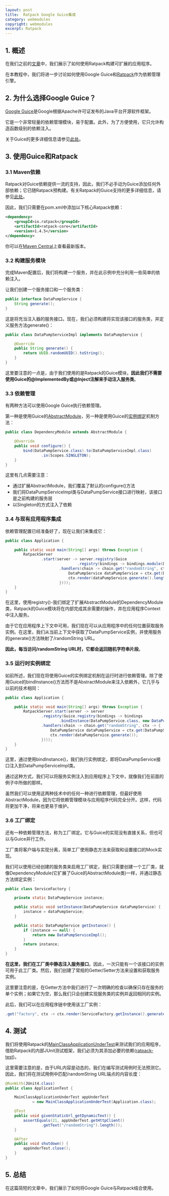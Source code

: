 ```yaml
---
layout: post
title:  Ratpack Google Guice集成
category: webmodules
copyright: webmodules
excerpt: Ratpack
---
```


## 1. 概述

在我们之前的[文章](https://www.baeldung.com/ratpack)中，我们展示了如何使用Ratpack构建可扩展的应用程序。

在本教程中，我们将进一步讨论如何使用Google Guice和[Ratpack](https://ratpack.io/)作为依赖管理引擎。

## 2. 为什么选择Google Guice？

[Google Guice](https://github.com/google/guice)是Google根据Apache许可证发布的Java平台开源软件框架。

它是一个非常轻量的依赖管理模块，易于配置。此外，为了方便使用，它只允许构造函数级别的依赖注入。

关于Guice的更多详细信息请参见[此处](https://www.baeldung.com/guice)。

## 3. 使用Guice和Ratpack

### 3.1 Maven依赖

Ratpack对Guice依赖提供一流的支持，因此，我们不必手动为Guice添加任何外部依赖；它已随Ratpack预构建。有关Ratpack的Guice支持的更多详细信息，请参见[此处](https://ratpack.io/manual/current/guice.html)。

因此，我们只需要在pom.xml中添加以下核心Ratpack依赖：

```xml
<dependency>
    <groupId>io.ratpack</groupId>
    <artifactId>ratpack-core</artifactId>
    <version>1.4.5</version>
</dependency>
```

你可以在[Maven Central](https://mvnrepository.com/artifact/io.ratpack/ratpack-core)上查看最新版本。

### 3.2 构建服务模块

完成Maven配置后，我们将构建一个服务，并在此示例中充分利用一些简单的依赖注入。

让我们创建一个服务接口和一个服务类：

```java
public interface DataPumpService {
    String generate();
}
```

这是将充当注入器的服务接口。现在，我们必须构建将实现该接口的服务类，并定义服务方法generate()：

```java
public class DataPumpServiceImpl implements DataPumpService {

    @Override
    public String generate() {
        return UUID.randomUUID().toString();
    }
}
```

这里要注意的一点是，由于我们使用的是Ratpack的Guice模块，**因此我们不需要使用Guice的@ImplementedBy或@Inject注解来手动注入服务类**。

### 3.3 依赖管理

有两种方法可以使用Google Guice执行依赖管理。

第一种是使用Guice的[AbstractModule](https://google.github.io/guice/api-docs/latest/javadoc/index.html?com/google/inject/AbstractModule.html)，另一种是使用Guice的[实例绑定](https://github.com/google/guice/wiki/InstanceBindings)机制方法：

```java
public class DependencyModule extends AbstractModule {

    @Override
    public void configure() {
        bind(DataPumpService.class).to(DataPumpServiceImpl.class)
                .in(Scopes.SINGLETON);
    }
}
```

这里有几点需要注意：

- 通过扩展AbstractModule，我们覆盖了默认的configure()方法
- 我们将DataPumpServiceImpl类与DataPumpService接口进行映射，该接口是之前构建的服务层
- 以Singleton的方式注入了依赖

### 3.4 与现有应用程序集成

依赖管理配置已经准备好了，现在让我们来集成它：

```java
public class Application {

    public static void main(String[] args) throws Exception {
        RatpackServer
                .start(server -> server.registry(Guice
                                .registry(bindings -> bindings.module(DependencyModule.class)))
                        .handlers(chain -> chain.get("randomString", ctx -> {
                            DataPumpService dataPumpService = ctx.get(DataPumpService.class);
                            ctx.render(dataPumpService.generate().length());
                        })));
    }
}
```

在这里，使用registry()-我们绑定了扩展AbstractModule的DependencyModule类，Ratpack的Guice模块将在内部完成其余需要的操作，并在应用程序Context中注入服务。

由于它在应用程序上下文中可用，我们现在可以从应用程序中的任何位置获取服务实例。在这里，我们从当前上下文中获取了DataPumpService实例，并使用服务的generate()方法映射了/randomString URL。

**因此，每当访问/randomString URL时，它都会返回随机字符串片段**。

### 3.5 运行时实例绑定

如前所述，我们现在将使用Guice的实例绑定机制在运行时进行依赖管理。除了使用Guice的bindInstance()方法而不是AbstractModule来注入依赖外，它几乎与以前的技术相同：

```java
public class Application {

    public static void main(String[] args) throws Exception {
        RatpackServer.start(server -> server
                .registry(Guice.registry(bindings -> bindings
                        .bindInstance(DataPumpService.class, new DataPumpServiceImpl())))
                .handlers(chain -> chain.get("randomString", ctx -> {
                    DataPumpService dataPumpService = ctx.get(DataPumpService.class);
                    ctx.render(dataPumpService.generate());
                })));
    }
}
```

这里，通过使用bindInstance()，我们执行实例绑定，即将DataPumpService接口注入到DataPumpServiceImpl类。

通过这种方式，我们可以将服务实例注入到应用程序上下文中，就像我们在前面的例子中所做的那样。

虽然我们可以使用这两种技术中的任何一种进行依赖管理，但最好使用AbstractModule，因为它将依赖管理模块与应用程序代码完全分开。这样，代码将更加干净，将来也更易于维护。

### 3.6 工厂绑定

还有一种依赖管理方法，称为工厂绑定。它与Guice的实现没有直接关系，但也可以与Guice并行工作。

工厂类将客户端与实现分离，简单工厂使用静态方法来获取和设置接口的Mock实现。

我们可以使用已经创建的服务类来启用工厂绑定，我们只需要创建一个工厂类，就像DependencyModule(它扩展了Guice的AbstractModule类)一样，并通过静态方法绑定实例：

```java
public class ServiceFactory {

    private static DataPumpService instance;

    public static void setInstance(DataPumpService dataPumpService) {
        instance = dataPumpService;
    }

    public static DataPumpService getInstance() {
        if (instance == null) {
            return new DataPumpServiceImpl();
        }
        return instance;
    }
}
```

**在这里，我们在工厂类中静态注入服务接口**。因此，一次只能有一个该接口的实例可用于此工厂类。然后，我们创建了常规的Getter/Setter方法来设置和获取服务实例。

这里要注意的是，在Getter方法中我们进行了一次明确的检查以确保只存在服务的单个实例；如果它为空，那么我们只会创建实现服务类的实例并返回相同的实例。

此后，我们可以在应用程序链中使用该工厂实例：

```java
.get("factory", ctx -> ctx.render(ServiceFactory.getInstance().generate()))
```

## 4. 测试

我们将使用Ratpack的[MainClassApplicationUnderTest](https://ratpack.io/manual/current/api/ratpack/test/MainClassApplicationUnderTest.html)来测试我们的应用程序，借助Ratpack的内部JUnit测试框架，我们必须为其添加必要的依赖([ratpack-test](https://mvnrepository.com/artifact/io.ratpack/ratpack-test))。

这里需要注意的是，由于URL内容是动态的，我们在编写测试用例时无法预测它。因此，我们将在测试用例中匹配/randomString URL端点的内容长度：

```java
@RunWith(JUnit4.class)
public class ApplicationTest {

    MainClassApplicationUnderTest appUnderTest
            = new MainClassApplicationUnderTest(Application.class);

    @Test
    public void givenStaticUrl_getDynamicText() {
        assertEquals(21, appUnderTest.getHttpClient()
                .getText("/randomString").length());
    }

    @After
    public void shutdown() {
        appUnderTest.close();
    }
}
```

## 5. 总结

在这篇简短的文章中，我们展示了如何将Google Guice与Ratpack结合使用。